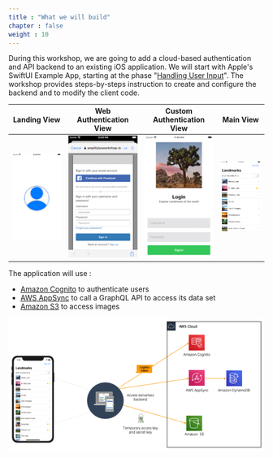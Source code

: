 ```yaml
---
title : "What we will build"
chapter : false
weight : 10
---
```


During this workshop, we are going to add a cloud-based authentication and API backend to an existing iOS application.  We will start with Apple's SwiftUI Example App, starting at the phase "[Handling User Input](https://developer.apple.com/tutorials/swiftui/tutorials)".  The workshop provides steps-by-steps instruction to create and configure the backend and to modify the client code.

Landing View | Web Authentication View | Custom Authentication View | Main View
:---: | :---: |  :---: | :---: |
![App Landing Screen](/static/images/20-10-app-01.png) | ![App Web Login Screen](/static/images/20-10-app-04.png) | ![App Custom Login Screen](/static/images/20-10-app-03.png) | ![App Main Screen](/static/images/20-10-app-02.png) |

The application will use :

- [Amazon Cognito](https://docs.aws.amazon.com/en_pv/cognito/latest/developerguide/what-is-amazon-cognito.html) to authenticate users
- [AWS AppSync](https://docs.aws.amazon.com/en_pv/appsync/latest/devguide/welcome.html) to call a GraphQL API to access its data set
- [Amazon S3](https://docs.aws.amazon.com/en_pv/AmazonS3/latest/gsg/GetStartedWithS3.html) to access images

![Architecture](/static/images/20-10-architecture.png)